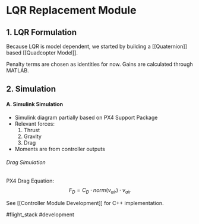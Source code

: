 # LQR Replacement Module
## 1. LQR Formulation
Because LQR is model dependent, we started by building a [[Quaternion]] based [[Quadcopter Model]].

Penalty terms are chosen as identities for now. Gains are calculated through MATLAB.

## 2. Simulation
#### A. Simulink Simulation
- Simulink diagram partially based on PX4 Support Package
- Relevant forces:
	1. Thrust
	2. Gravity
	3. Drag
- Moments are from controller outputs

###### Drag Simulation
PX4 Drag Equation:
$$F_D = C_D \cdot norm(v_{air}) \cdot v_{air}$$

See [[Controller Module Development]] for C++ implementation.

#flight_stack #development